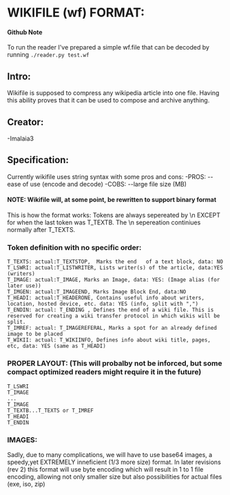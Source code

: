 # WIKIFILE (wf) FORMAT:

#### Github Note
To run the reader I've prepared a simple wf.file that
can be decoded by running `./reader.py test.wf`

## Intro:
Wikifile is supposed to compress any wikipedia article into one file.
Having this ability proves that it can be used to compose and archive
anything.


## Creator:
-Imalaia3


## Specification:
Currently wikifile uses string syntax with some pros and cons:
-PROS:
--ease of use (encode and decode)
-COBS:
--large file size (MB)

#### NOTE: Wikifile will, at some point, be rewritten to support binary format

This is how the format works:
Tokens are always sepereated by \n EXCEPT for when the last token was T_TEXTB.
The \n sepereation continiues normally after T_TEXTS.


### Token definition with no specific order:
```T_TEXTB: actual:T_TEXTBEGIN, Marks the start of a text block, data:YES (Title of text)
T_TEXTS: actual:T_TEXTSTOP,  Marks the end   of a text block, data: NO
T_LSWRI: actual:T_LISTWRITER, Lists writer(s) of the article, data:YES (writers)
T_IMAGE: actual:T_IMAGE, Marks an Image, data: YES: (Image alias (for later use))
T_IMGEN: actual:T_IMAGEEND, Marks Image Block End, data:NO
T_HEADI: actual:T_HEADERONE, Contains useful info about writers, location, hosted device, etc. data: YES (info, split with ",")
T_ENDIN: actual: T_ENDING , Defines the end of a wiki file. This is reserved for creating a wiki transfer protocol in which wikis will be split.
T_IMREF: actual: T_IMAGEREFERAL, Marks a spot for an already defined image to be placed
T_WIKII: actual: T_WIKIINFO, Defines info about wiki title, pages, etc, data: YES (same as T_HEADI)
```
### PROPER LAYOUT: (This will probalby not be inforced, but some compact optimized readers might require it in the future)
```T_WIKII
T_LSWRI
T_IMAGE
...
T_IMAGE
T_TEXTB...T_TEXTS or T_IMREF
T_HEADI
T_ENDIN
```

### IMAGES:
Sadly, due to many complications, we will have to use base64 images, a speedy,yet EXTREMELY inneficient (1/3 more size)
format. In later revisions (rev 2) this format will use byte encoding which will result in 1 to 1 file encoding, allowing
not only smaller size but also possibilities for actual files (exe, iso, zip) 
